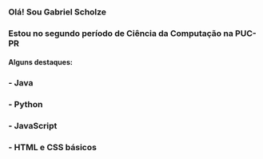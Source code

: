 ### Olá! Sou Gabriel Scholze
### Estou no segundo período de Ciência da Computação na PUC-PR

#### Alguns destaques:

### - Java
### - Python
### - JavaScript
### - HTML e CSS básicos

